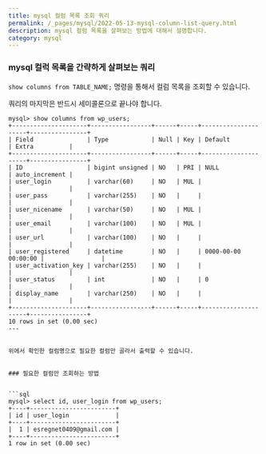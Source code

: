 ```yaml
---
title: mysql 컬럼 목록 조회 쿼리
permalink: /_pages/mysql/2022-05-13-mysql-column-list-query.html
description: mysql 컬럼 목록을 살펴보는 방법에 대해서 설명합니다.
category: mysql
---
```

### mysql 컬럭 목록을 간략하게 살펴보는 쿼리


<code>show columns from TABLE_NAME;</code> 명령을 통해서 
컬럼 목록을 조회할 수 있습니다. 


쿼리의 마지막은 반드시 세미콜론으로 끝나야 합니다.


```
mysql> show columns from wp_users;
+---------------------+-----------------+------+-----+---------------------+----------------+
| Field               | Type            | Null | Key | Default             | Extra          |
+---------------------+-----------------+------+-----+---------------------+----------------+
| ID                  | bigint unsigned | NO   | PRI | NULL                | auto_increment |
| user_login          | varchar(60)     | NO   | MUL |                     |                |
| user_pass           | varchar(255)    | NO   |     |                     |                |
| user_nicename       | varchar(50)     | NO   | MUL |                     |                |
| user_email          | varchar(100)    | NO   | MUL |                     |                |
| user_url            | varchar(100)    | NO   |     |                     |                |
| user_registered     | datetime        | NO   |     | 0000-00-00 00:00:00 |                |
| user_activation_key | varchar(255)    | NO   |     |                     |                |
| user_status         | int             | NO   |     | 0                   |                |
| display_name        | varchar(250)    | NO   |     |                     |                |
+---------------------+-----------------+------+-----+---------------------+----------------+
10 rows in set (0.00 sec)
---


위에서 확인한 컬럼명으로 필요한 컬럼만 골라서 출력할 수 있습니다. 


### 필요한 컬럼만 조회하는 방법


```sql
mysql> select id, user_login from wp_users;
+----+------------------------+
| id | user_login             |
+----+------------------------+
|  1 | esregnet0409@gmail.com |
+----+------------------------+
1 row in set (0.00 sec)
```




